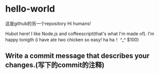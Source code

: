 # hello-world
这是github的另一个repository
Hi humans!

Hubot here! I like Node.js and coffeescript(that's what I'm made of).
I'm happy tonigth (i have ate two chicken so easy! ha ha！ ^_^ $100)


##  Write a commit message that describes your changes.(写下的commit的注释)
